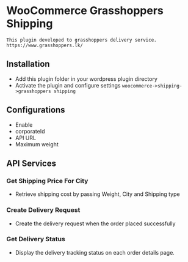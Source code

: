 # WooCommerce Grasshoppers Shipping
`This plugin developed to grasshoppers delivery service. https://www.grasshoppers.lk/`

## Installation
* Add this plugin folder in your wordpress plugin directory
* Activate the plugin and configure settings `woocommerce->shipping->grasshoppers shipping`

## Configurations
- Enable
- corporateId
- API URL
- Maximum weight

## API Services

### Get Shipping Price For City
* Retrieve shipping cost by passing Weight, City and Shipping type

### Create Delivery Request
* Create the delivery request when the order placed successfully

### Get Delivery Status
* Display the delivery tracking status on each order details page.
